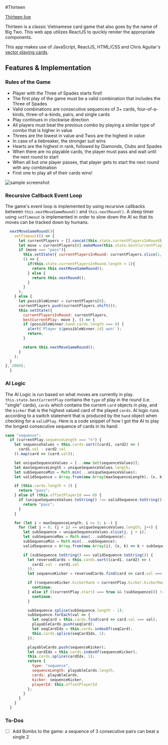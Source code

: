 #Thirteen

[Thirteen live][github_link]

[github_link]: http://jackietieu.github.io/Thirteen/root.html

Thirteen is a classic Vietnamese card game that also goes by the name of Big Two. This web app utilizes ReactJS to quickly render the appropriate components.

This app makes use of JavaScript, ReactJS, HTML/CSS and Chris Aguilar's [vector playing cards][card_link].

[card_link]: http://sourceforge.net/projects/vector-cards/

## Features & Implementation

### Rules of the Game

  - Player with the Three of Spades starts first!
  - The first play of the game must be a valid combination that includes the Three of Spades
  - Valid combinations are consecutive sequences of 3+ cards, four-of-a-kinds, three-of-a-kinds, pairs, and single cards
  - Play continues in clockwise direction
  - All players must beat the previous combo by playing a similar type of combo that is higher in value
  - Threes are the lowest in value and Twos are the highest in value
  - In case of a tiebreaker, the stronger suit wins
  - Hearts are the highest in rank, followed by Diamonds, Clubs and Spades
  - When there are no playable cards, the player must pass and wait until the next round to start
  - When all but one player passes, that player gets to start the next round with any combination
  - First one to play all of their cards wins!

![sample screenshot](http://res.cloudinary.com/dnmknegr2/image/upload/v1475520326/Screen_Shot_2016-10-03_at_11.44.11_AM_ozi5ez.png)

### Recursive Callback Event Loop

  The game's event loop is implemented by using recursive callbacks between `this.nextMoveSameRound()` and `this.nextRound()`. A sleep timer using `setTimeout` is implemented in order to slow down the AI so that its moves can be tracked down by humans.

  ```.js
    nextMoveSameRound(){
      setTimeout(() => {
        let currentPlayers = [].concat(this.state.currentPlayersInRound);
        let move = currentPlayers[0].makeMove(this.state.bestCurrentPlay);
        if (move === "pass"){
          this.setState({ currentPlayersInRound: currentPlayers.slice(1, currentPlayers.length)},
          () => {
            if(this.state.currentPlayersInRound.length > 1){
              return this.nextMoveSameRound();
            } else {
              return this.nextRound();
            }
          }
        );
      } else {
        let possibleWinner = currentPlayers[0];
        currentPlayers.push(currentPlayers.shift());
        this.setState({
          currentPlayersInRound: currentPlayers,
          bestCurrentPlay: move }, () => {
          if (possibleWinner.hand.cards.length === 0) {
            alert(`Player ${possibleWinner.id} won!`);
            return;
          }

          return this.nextMoveSameRound();
        }
      );
    }
  }, 2000);
    }
  ```

### AI Logic

  The AI Logic is run based on what moves are currently in play. `this.state.bestCurrentPlay` contains the `type` of play in the round (i.e. "single" cards), `cards` which contains the current `card` objects in play, and the `kicker` that is the highest valued card of the played `cards`. AI logic runs according to a switch statement that is produced by the `hand` object when checking for a `validPlay`. Here is a code snippet of how I got the AI to play the longest consecutive sequence of cards in its hand:

```.js
case "sequence":
  if (currentPlay.sequenceLength === "n") {
    let sequenceValues = this.cards.sort((card1, card2) => (
      card1.val - card2.val
    )).map(card => (card.val));

    let uniqueSequenceValues = [...new Set(sequenceValues)];
    let maxSequenceLength = uniqueSequenceValues.length;
    let subSequenceMin = Math.min(...uniqueSequenceValues);
    let validSequence = Array.from(new Array(maxSequenceLength), (x, k) => k + subSequenceMin);

    if (this.cards.length < 3) {
      return "pass";
    } else if (this.offsetPlayerId === 0) {
      if (uniqueSequenceValues.toString() !== validSequence.toString()) {
        return "pass";
      }
    }

    for (let i = maxSequenceLength; i >= 3; i--) {
      for (let j = 0; (j + i) <= uniqueSequenceValues.length; j++) {
        let subSequence = uniqueSequenceValues.slice(j, j + i);
        let subSequenceMax = Math.max(...subSequence);
        subSequenceMin = Math.min(...subSequence);
        validSequence = Array.from(new Array(i), (x, k) => k + subSequenceMin);

        if (subSequence.toString() === validSequence.toString()) {
          let reversedCards = this.cards.sort((card1, card2) => (
            card2.val - card1.val
          ));
          let sequenceKicker = reversedCards.find(card => card.val === subSequenceMax);

          if ((sequenceKicker.kickerRank < currentPlay.kicker.kickerRank)) {
            continue;
          } else if ((currentPlay.start) === true && (subSequence[0] !== 3)) {
            continue;
          }

          subSequence.splice(subSequence.length - 1);
          subSequence.forEach(val => {
            let seqCard = this.cards.find(card => card.val === val);
            playableCards.push(seqCard);
            let seqCardIdx = this.cards.indexOf(seqCard);
            this.cards.splice(seqCardIdx, 1);
          });

          playableCards.push(sequenceKicker);
          let cardIdx = this.cards.indexOf(sequenceKicker);
          this.cards.splice(cardIdx, 1);
          return {
            type: "sequence",
            sequenceLength: playableCards.length,
            cards: playableCards,
            kicker: sequenceKicker,
            playerId: this.offsetPlayerId
          };
        }
      }
    }
  }
```

### To-Dos
 - [ ] Add Bombs to the game: a sequence of 3 consecutive pairs can beat a single 2
